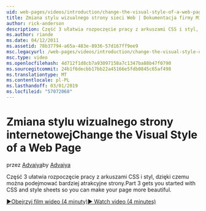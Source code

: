 ```yaml
---
uid: web-pages/videos/introduction/change-the-visual-style-of-a-web-page
title: Zmiana stylu wizualnego strony sieci Web | Dokumentacja firmy Microsoft
author: rick-anderson
description: Część 3 ułatwia rozpoczęcie pracy z arkuszami CSS i styl, dzięki czemu można podejmować bardziej atrakcyjne strony.
ms.author: riande
ms.date: 04/12/2011
ms.assetid: 78b37794-a65a-483e-8936-57d167ff9ee9
msc.legacyurl: /web-pages/videos/introduction/change-the-visual-style-of-a-web-page
msc.type: video
ms.openlocfilehash: 4d712f1d8cb7a93097158a7c1347ba88b47f0790
ms.sourcegitcommit: 24b1f6decbb17bb22a45166e5fdb0845c65af498
ms.translationtype: MT
ms.contentlocale: pl-PL
ms.lasthandoff: 03/01/2019
ms.locfileid: "57072068"
---
```

<a name="change-the-visual-style-of-a-web-page"></a><span data-ttu-id="ad6d3-103">Zmiana stylu wizualnego strony internetowej</span><span class="sxs-lookup"><span data-stu-id="ad6d3-103">Change the Visual Style of a Web Page</span></span>
====================
<span data-ttu-id="ad6d3-104">przez [Advaiya](https://twitter.com/Advaiyasolns)</span><span class="sxs-lookup"><span data-stu-id="ad6d3-104">by [Advaiya](https://twitter.com/Advaiyasolns)</span></span>

<span data-ttu-id="ad6d3-105">Część 3 ułatwia rozpoczęcie pracy z arkuszami CSS i styl, dzięki czemu można podejmować bardziej atrakcyjne strony.</span><span class="sxs-lookup"><span data-stu-id="ad6d3-105">Part 3 gets you started with CSS and style sheets so you can make your page more beautiful.</span></span>

[<span data-ttu-id="ad6d3-106">&#9654;Obejrzyj film wideo (4 minuty)</span><span class="sxs-lookup"><span data-stu-id="ad6d3-106">&#9654; Watch video (4 minutes)</span></span>](https://channel9.msdn.com/Blogs/ASP-NET-Site-Videos/change-the-visual-style-of-a-web-page)
